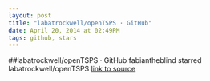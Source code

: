 ```yaml
---
layout: post
title: "labatrockwell/openTSPS · GitHub"
date: April 20, 2014 at 02:49PM
tags: github, stars
---
```

##labatrockwell/openTSPS · GitHub
fabiantheblind starred labatrockwell/openTSPS
[link to source](http://ift.tt/QwK5bU) 
